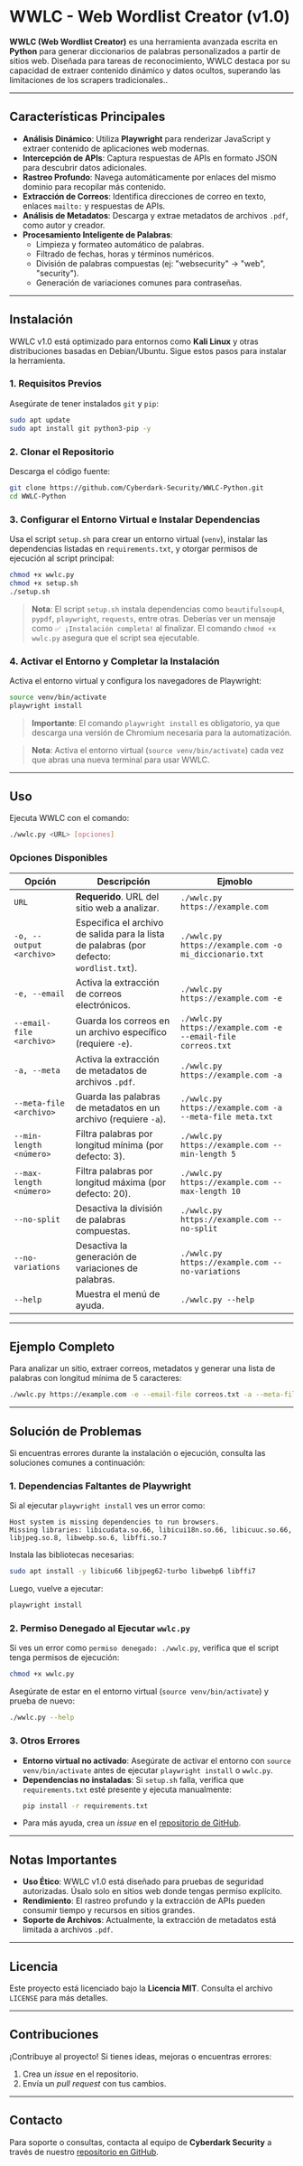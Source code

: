 #  WWLC - Web Wordlist Creator (v1.0)

**WWLC (Web Wordlist Creator)** es una herramienta avanzada escrita en **Python** para generar diccionarios de palabras personalizados a partir de sitios web. Diseñada para tareas de reconocimiento, WWLC destaca por su capacidad de extraer contenido dinámico y datos ocultos, superando las limitaciones de los scrapers tradicionales..

---

##  Características Principales

- **Análisis Dinámico**: Utiliza **Playwright** para renderizar JavaScript y extraer contenido de aplicaciones web modernas.
- **Intercepción de APIs**: Captura respuestas de APIs en formato JSON para descubrir datos adicionales.
- **Rastreo Profundo**: Navega automáticamente por enlaces del mismo dominio para recopilar más contenido.
- **Extracción de Correos**: Identifica direcciones de correo en texto, enlaces `mailto:` y respuestas de APIs.
- **Análisis de Metadatos**: Descarga y extrae metadatos de archivos `.pdf`, como autor y creador.
- **Procesamiento Inteligente de Palabras**:
  - Limpieza y formateo automático de palabras.
  - Filtrado de fechas, horas y términos numéricos.
  - División de palabras compuestas (ej: "websecurity" → "web", "security").
  - Generación de variaciones comunes para contraseñas.

---

##  Instalación

WWLC v1.0 está optimizado para entornos como **Kali Linux** y otras distribuciones basadas en Debian/Ubuntu. Sigue estos pasos para instalar la herramienta.

### 1. Requisitos Previos
Asegúrate de tener instalados `git` y `pip`:
```bash
sudo apt update
sudo apt install git python3-pip -y
```

### 2. Clonar el Repositorio
Descarga el código fuente:
```bash
git clone https://github.com/Cyberdark-Security/WWLC-Python.git
cd WWLC-Python
```

### 3. Configurar el Entorno Virtual e Instalar Dependencias
Usa el script `setup.sh` para crear un entorno virtual (`venv`), instalar las dependencias listadas en `requirements.txt`, y otorgar permisos de ejecución al script principal:
```bash
chmod +x wwlc.py
chmod +x setup.sh
./setup.sh
```
> **Nota**: El script `setup.sh` instala dependencias como `beautifulsoup4`, `pypdf`, `playwright`, `requests`, entre otras. Deberías ver un mensaje como `✅ ¡Instalación completa!` al finalizar. El comando `chmod +x wwlc.py` asegura que el script sea ejecutable.

### 4. Activar el Entorno y Completar la Instalación
Activa el entorno virtual y configura los navegadores de Playwright:
```bash
source venv/bin/activate
playwright install
```
> **Importante**: El comando `playwright install` es obligatorio, ya que descarga una versión de Chromium necesaria para la automatización.

> **Nota**: Activa el entorno virtual (`source venv/bin/activate`) cada vez que abras una nueva terminal para usar WWLC.

---

##  Uso

Ejecuta WWLC con el comando:
```bash
./wwlc.py <URL> [opciones]
```

### Opciones Disponibles

| Opción | Descripción | Ejmoblo |
|--------|-------------|---------|
| `URL` | **Requerido**. URL del sitio web a analizar. | `./wwlc.py https://example.com` |
| `-o, --output <archivo>` | Especifica el archivo de salida para la lista de palabras (por defecto: `wordlist.txt`). | `./wwlc.py https://example.com -o mi_diccionario.txt` |
| `-e, --email` | Activa la extracción de correos electrónicos. | `./wwlc.py https://example.com -e` |
| `--email-file <archivo>` | Guarda los correos en un archivo específico (requiere `-e`). | `./wwlc.py https://example.com -e --email-file correos.txt` |
| `-a, --meta` | Activa la extracción de metadatos de archivos `.pdf`. | `./wwlc.py https://example.com -a` |
| `--meta-file <archivo>` | Guarda las palabras de metadatos en un archivo (requiere `-a`). | `./wwlc.py https://example.com -a --meta-file meta.txt` |
| `--min-length <número>` | Filtra palabras por longitud mínima (por defecto: 3). | `./wwlc.py https://example.com --min-length 5` |
| `--max-length <número>` | Filtra palabras por longitud máxima (por defecto: 20). | `./wwlc.py https://example.com --max-length 10` |
| `--no-split` | Desactiva la división de palabras compuestas. | `./wwlc.py https://example.com --no-split` |
| `--no-variations` | Desactiva la generación de variaciones de palabras. | `./wwlc.py https://example.com --no-variations` |
| `--help` | Muestra el menú de ayuda. | `./wwlc.py --help` |

---

##  Ejemplo Completo

Para analizar un sitio, extraer correos, metadatos y generar una lista de palabras con longitud mínima de 5 caracteres:
```bash
./wwlc.py https://example.com -e --email-file correos.txt -a --meta-file meta.txt --min-length 5 -o palabras.txt
```

---

##  Solución de Problemas

Si encuentras errores durante la instalación o ejecución, consulta las soluciones comunes a continuación:

### 1. Dependencias Faltantes de Playwright
Si al ejecutar `playwright install` ves un error como:
```
Host system is missing dependencies to run browsers.
Missing libraries: libicudata.so.66, libicui18n.so.66, libicuuc.so.66, libjpeg.so.8, libwebp.so.6, libffi.so.7
```
Instala las bibliotecas necesarias:
```bash
sudo apt install -y libicu66 libjpeg62-turbo libwebp6 libffi7
```
Luego, vuelve a ejecutar:
```bash
playwright install
```

### 2. Permiso Denegado al Ejecutar `wwlc.py`
Si ves un error como `permiso denegado: ./wwlc.py`, verifica que el script tenga permisos de ejecución:
```bash
chmod +x wwlc.py
```
Asegúrate de estar en el entorno virtual (`source venv/bin/activate`) y prueba de nuevo:
```bash
./wwlc.py --help
```

### 3. Otros Errores
- **Entorno virtual no activado**: Asegúrate de activar el entorno con `source venv/bin/activate` antes de ejecutar `playwright install` o `wwlc.py`.
- **Dependencias no instaladas**: Si `setup.sh` falla, verifica que `requirements.txt` esté presente y ejecuta manualmente:
  ```bash
  pip install -r requirements.txt
  ```
- Para más ayuda, crea un *issue* en el [repositorio de GitHub](https://github.com/Cyberdark-Security/WWLC-Python).

---

##  Notas Importantes

- **Uso Ético**: WWLC v1.0 está diseñado para pruebas de seguridad autorizadas. Úsalo solo en sitios web donde tengas permiso explícito.
- **Rendimiento**: El rastreo profundo y la extracción de APIs pueden consumir tiempo y recursos en sitios grandes.
- **Soporte de Archivos**: Actualmente, la extracción de metadatos está limitada a archivos `.pdf`.

---

##  Licencia

Este proyecto está licenciado bajo la **Licencia MIT**. Consulta el archivo `LICENSE` para más detalles.

---

##  Contribuciones

¡Contribuye al proyecto! Si tienes ideas, mejoras o encuentras errores:
1. Crea un *issue* en el repositorio.
2. Envía un *pull request* con tus cambios.

---

##  Contacto

Para soporte o consultas, contacta al equipo de **Cyberdark Security** a través de nuestro [repositorio en GitHub](https://github.com/Cyberdark-Security/WWLC-Python).